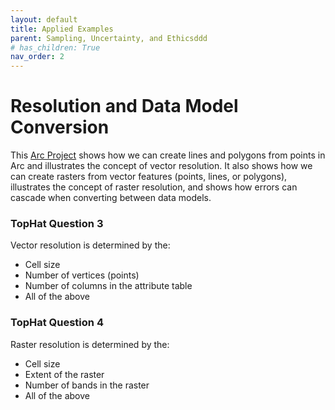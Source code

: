```yaml
---
layout: default
title: Applied Examples
parent: Sampling, Uncertainty, and Ethicsddd
# has_children: True
nav_order: 2
---
```





# Resolution and Data Model Conversion

This [Arc Project](https://github.com/GEOS270/Module6/blob/main/data/Resolution_and_Conversion.zip) shows how we can create lines and polygons from points in Arc and illustrates the concept of vector resolution.  It also shows how we can create rasters from vector features (points, lines, or polygons), illustrates the concept of raster resolution, and shows how errors can cascade when converting between data models.

### TopHat Question 3

Vector resolution is determined by the:

* Cell size
* Number of vertices (points)
* Number of columns in the attribute table
* All of the above

### TopHat Question 4

Raster resolution is determined by the:

* Cell size
* Extent of the raster
* Number of bands in the raster
* All of the above

